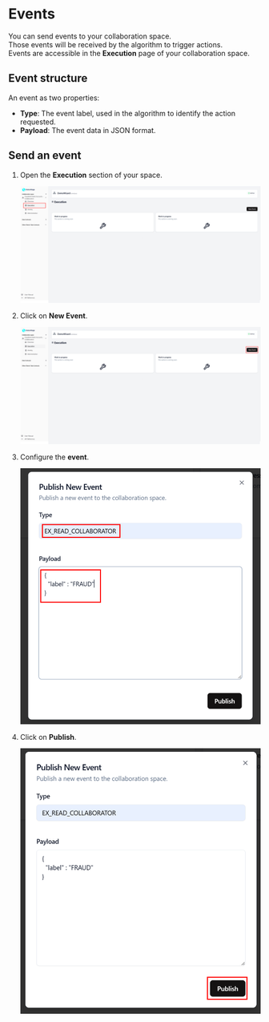 # Events

You can send events to your collaboration space.  
Those events will be received by the algorithm to trigger actions.  
Events are accessible in the **Execution** page of your collaboration space.

## Event structure

An event as two properties:

- **Type**: The event label, used in the algorithm to identify the action requested.
- **Payload**: The event data in JSON format.

## Send an event

1. Open the **Execution** section of your space.

   ![screenshot of execution](img/events_menu.png)

2. Click on **New Event**.

   ![screenshot of execution](img/events.png)

3. Configure the **event**.

   ![screenshot of execution](img/configure_event.png)

4. Click on **Publish**.

   ![screenshot of execution](img/publish_event.png)

